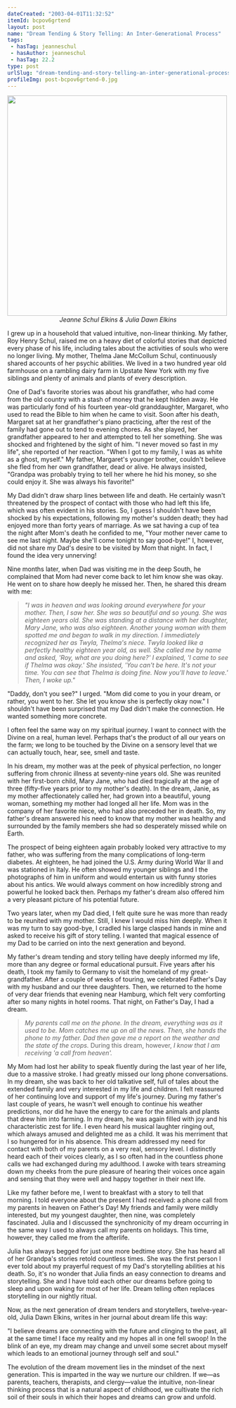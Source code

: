 ```yaml
---
dateCreated: "2003-04-01T11:32:52"
itemId: bcpov6grtend
layout: post
name: "Dream Tending & Story Telling: An Inter-Generational Process"
tags:
 - hasTag: jeanneschul
 - hasAuthor: jeanneschul
 - hasTag: 22.2
type: post
urlSlug: "dream-tending-and-story-telling-an-inter-generational-process"
profileImg: post-bcpov6grtend-0.jpg
---
```

<img src="../images/post-bcpov6grtend-0.jpg" width="500px" height="auto"/>
<!--nopreview--><div style="text-align:center"><i>Jeanne Schul Elkins & Julia Dawn Elkins</i></div><!--/nopreview-->

I grew up in a household that valued intuitive, non-linear thinking. My father, Roy Henry Schul, raised me on a heavy diet of colorful stories that depicted every phase of his life, including tales about the activities of souls who were no longer living. My mother, Thelma Jane McCollum Schul, continuously shared accounts of her psychic abilities. We lived in a two hundred year old farmhouse on a rambling dairy farm in Upstate New York with my five siblings and plenty of animals and plants of every description. 

One of Dad's favorite stories was about his grandfather, who had come from the old country with a stash of money that he kept hidden away. He was particularly fond of his fourteen year-old granddaughter, Margaret, who used to read the Bible to him when he came to visit. Soon after his death, Margaret sat at her grandfather's piano practicing, after the rest of the family had gone out to tend to evening chores. As she played, her grandfather appeared to her and attempted to tell her something. She was shocked and frightened by the sight of him. "I never moved so fast in my life", she reported of her reaction. "When I got to my family, I was as white as a ghost, myself." My father, Margaret's younger brother, couldn't believe she fled from her own grandfather, dead or alive. He always insisted, "Grandpa was probably trying to tell her where he hid his money, so she could enjoy it. She was always his favorite!" 

My Dad didn't draw sharp lines between life and death. He certainly wasn't threatened by the prospect of contact with those who had left this life, which was often evident in his stories. So, I guess I shouldn't have been shocked by his expectations, following my mother's sudden death; they had enjoyed more than forty years of marriage. As we sat having a cup of tea the night after Mom's death he confided to me, "Your mother never came to see me last night. Maybe she'll come tonight to say good-bye!" I, however, did not share my Dad's desire to be visited by Mom that night. In fact, I found the idea very unnerving! 

Nine months later, when Dad was visiting me in the deep South, he complained that Mom had never come back to let him know she was okay. He went on to share how deeply he missed her. Then, he shared this dream with me: 

> *"I was in heaven and was looking around everywhere for your mother. Then, I saw her. She was so beautiful and so young. She was eighteen years old. She was standing at a distance with her daughter, Mary Jane, who was also eighteen. Another young woman with them spotted me and began to walk in my direction. I immediately recognized her as Twyla, Thelma's niece. Twyla looked like a perfectly healthy eighteen year old, as well. She called me by name and asked, 'Roy, what are you doing here?' I explained, 'I came to see if Thelma was okay.' She insisted, 'You can't be here. It's not your time. You can see that Thelma is doing fine. Now you'll have to leave.' Then, I woke up."*

"Daddy, don't you see?" I urged. "Mom did come to you in your dream, or rather, you went to her. She let you know she is perfectly okay now." I shouldn't have been surprised that my Dad didn't make the connection. He wanted something more concrete. 

I often feel the same way on my spiritual journey. I want to connect with the Divine on a real, human level. Perhaps that's the product of all our years on the farm; we long to be touched by the Divine on a sensory level that we can actually touch, hear, see, smell and taste. 

In his dream, my mother was at the peek of physical perfection, no longer suffering from chronic illness at seventy-nine years old. She was reunited with her first-born child, Mary Jane, who had died tragically at the age of three (fifty-five years prior to my mother's death). In the dream, Janie, as my mother affectionately called her, had grown into a beautiful, young woman, something my mother had longed all her life. Mom was in the company of her favorite niece, who had also preceded her in death. So, my father's dream answered his need to know that my mother was healthy and surrounded by the family members she had so desperately missed while on Earth. 

The prospect of being eighteen again probably looked very attractive to my father, who was suffering from the many complications of long-term diabetes. At eighteen, he had joined the U.S. Army during World War II and was stationed in Italy. He often showed my younger siblings and I the photographs of him in uniform and would entertain us with funny stories about his antics. We would always comment on how incredibly strong and powerful he looked back then. Perhaps my father's dream also offered him a very pleasant picture of his potential future. 

Two years later, when my Dad died, I felt quite sure he was more than ready to be reunited with my mother. Still, I knew I would miss him deeply. When it was my turn to say good-bye, I cradled his large clasped hands in mine and asked to receive his gift of story telling. I wanted that magical essence of my Dad to be carried on into the next generation and beyond. 

My father's dream tending and story telling have deeply informed my life, more than any degree or formal educational pursuit. Five years after his death, I took my family to Germany to visit the homeland of my great-grandfather. After a couple of weeks of touring, we celebrated Father's Day with my husband and our three daughters. Then, we returned to the home of very dear friends that evening near Hamburg, which felt very comforting after so many nights in hotel rooms. That night, on Father's Day, I had a dream. 

> *My parents call me on the phone. In the dream, everything was as it used to be. Mom catches me up on all the news. Then, she hands the phone to my father. Dad then gave me a report on the weather and the state of the crops.* During this dream, however, *I know that I am receiving 'a call from heaven'.* 

My Mom had lost her ability to speak fluently during the last year of her life, due to a massive stroke. I had greatly missed our long phone conversations. In my dream, she was back to her old talkative self, full of tales about the extended family and very interested in my life and children. I felt reassured of her continuing love and support of my life's journey. During my father's last couple of years, he wasn't well enough to continue his weather predictions, nor did he have the energy to care for the animals and plants that drew him into farming. In my dream, he was again filled with joy and his characteristic zest for life. I even heard his musical laughter ringing out, which always amused and delighted me as a child. It was his merriment that I so hungered for in his absence. This dream addressed my need for contact with both of my parents on a very real, sensory level. I distinctly heard each of their voices clearly, as I so often had in the countless phone calls we had exchanged during my adulthood. I awoke with tears streaming down my cheeks from the pure pleasure of hearing their voices once again and sensing that they were well and happy together in their next life. 

Like my father before me, I went to breakfast with a story to tell that morning. I told everyone about the present I had received: a phone call from my parents in heaven on Father's Day! My friends and family were mildly interested, but my youngest daughter, then nine, was completely fascinated. Julia and I discussed the synchronicity of my dream occurring in the same way I used to always call my parents on holidays. This time, however, they called me from the afterlife. 

Julia has always begged for just one more bedtime story. She has heard all of her Grandpa's stories retold countless times. She was the first person I ever told about my prayerful request of my Dad's storytelling abilities at his death. So, it's no wonder that Julia finds an easy connection to dreams and storytelling. She and I have told each other our dreams before going to sleep and upon waking for most of her life. Dream telling often replaces storytelling in our nightly ritual. 

Now, as the next generation of dream tenders and storytellers, twelve-year-old, Julia Dawn Elkins, writes in her journal about dream life this way: 

"I believe dreams are connecting with the future and clinging to the past, all at the same time! I face my reality and my hopes all in one fell swoop! In the blink of an eye, my dream may change and unveil some secret about myself which leads to an emotional journey through self and soul." 

The evolution of the dream movement lies in the mindset of the next generation. This is imparted in the way we nurture our children. If we—as parents, teachers, therapists, and clergy—value the intuitive, non-linear thinking process that is a natural aspect of childhood, we cultivate the rich soil of their souls in which their hopes and dreams can grow and unfold.




